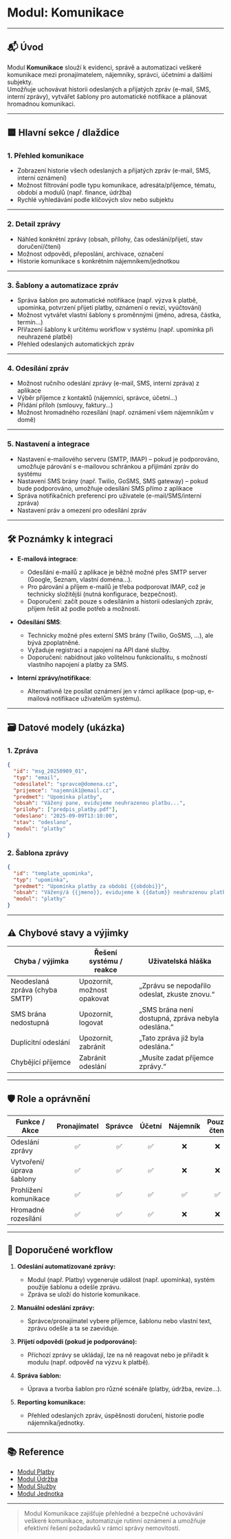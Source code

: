# Modul: Komunikace

---

## 📬 Úvod

Modul **Komunikace** slouží k evidenci, správě a automatizaci veškeré komunikace mezi pronajímatelem, nájemníky, správci, účetními a dalšími subjekty.  
Umožňuje uchovávat historii odeslaných a přijatých zpráv (e-mail, SMS, interní zprávy), vytvářet šablony pro automatické notifikace a plánovat hromadnou komunikaci.

---

## 🟦 Hlavní sekce / dlaždice

### 1. Přehled komunikace

- Zobrazení historie všech odeslaných a přijatých zpráv (e-mail, SMS, interní oznámení)
- Možnost filtrování podle typu komunikace, adresáta/příjemce, tématu, období a modulů (např. finance, údržba)
- Rychlé vyhledávání podle klíčových slov nebo subjektu

---

### 2. Detail zprávy

- Náhled konkrétní zprávy (obsah, přílohy, čas odeslání/přijetí, stav doručení/čtení)
- Možnost odpovědi, přeposlání, archivace, označení
- Historie komunikace s konkrétním nájemníkem/jednotkou

---

### 3. Šablony a automatizace zpráv

- Správa šablon pro automatické notifikace (např. výzva k platbě, upomínka, potvrzení přijetí platby, oznámení o revizi, vyúčtování)
- Možnost vytvářet vlastní šablony s proměnnými (jméno, adresa, částka, termín…)
- Přiřazení šablony k určitému workflow v systému (např. upomínka při neuhrazené platbě)
- Přehled odeslaných automatických zpráv

---

### 4. Odesílání zpráv

- Možnost ručního odeslání zprávy (e-mail, SMS, interní zpráva) z aplikace
- Výběr příjemce z kontaktů (nájemníci, správce, účetní…)
- Přidání příloh (smlouvy, faktury…)
- Možnost hromadného rozesílání (např. oznámení všem nájemníkům v domě)

---

### 5. Nastavení a integrace

- Nastavení e-mailového serveru (SMTP, IMAP) – pokud je podporováno, umožňuje párování s e-mailovou schránkou a přijímání zpráv do systému
- Nastavení SMS brány (např. Twilio, GoSMS, SMS gateway) – pokud bude podporováno, umožňuje odesílání SMS přímo z aplikace
- Správa notifikačních preferencí pro uživatele (e-mail/SMS/interní zpráva)
- Nastavení práv a omezení pro odesílání zpráv

---

## 🛠️ Poznámky k integraci

- **E-mailová integrace**:  
  - Odesílání e-mailů z aplikace je běžně možné přes SMTP server (Google, Seznam, vlastní doména…).  
  - Pro párování a příjem e-mailů je třeba podporovat IMAP, což je technicky složitější (nutná konfigurace, bezpečnost).
  - Doporučení: začít pouze s odesíláním a historii odeslaných zpráv, příjem řešit až podle potřeb a možností.

- **Odesílání SMS**:  
  - Technicky možné přes externí SMS brány (Twilio, GoSMS, ...), ale bývá zpoplatněné.
  - Vyžaduje registraci a napojení na API dané služby.
  - Doporučení: nabídnout jako volitelnou funkcionalitu, s možností vlastního napojení a platby za SMS.

- **Interní zprávy/notifikace**:  
  - Alternativně lze posílat oznámení jen v rámci aplikace (pop-up, e-mailová notifikace uživatelům systému).

---

## 🗃️ Datové modely (ukázka)

### 1. Zpráva

```json
{
  "id": "msg_20250909_01",
  "typ": "email",
  "odesilatel": "spravce@domena.cz",
  "prijemce": "najemnik1@email.cz",
  "predmet": "Upomínka platby",
  "obsah": "Vážený pane, evidujeme neuhrazenou platbu...",
  "prilohy": ["predpis_platby.pdf"],
  "odeslano": "2025-09-09T13:10:00",
  "stav": "odeslano",
  "modul": "platby"
}
```

### 2. Šablona zprávy

```json
{
  "id": "template_upominka",
  "typ": "upominka",
  "predmet": "Upomínka platby za období {{obdobi}}",
  "obsah": "Vážený/á {{jmeno}}, evidujeme k {{datum}} neuhrazenou platbu ve výši {{castka}}...",
  "modul": "platby"
}
```

---

## ⚠️ Chybové stavy a výjimky

| Chyba / výjimka                | Řešení systému / reakce      | Uživatelská hláška                              |
|---------------------------------|------------------------------|-------------------------------------------------|
| Neodeslaná zpráva (chyba SMTP)  | Upozornit, možnost opakovat  | „Zprávu se nepodařilo odeslat, zkuste znovu.“   |
| SMS brána nedostupná            | Upozornit, logovat           | „SMS brána není dostupná, zpráva nebyla odeslána.“|
| Duplicitní odeslání             | Upozornit, zabránit          | „Tato zpráva již byla odeslána.“                |
| Chybějící příjemce              | Zabránit odeslání            | „Musíte zadat příjemce zprávy.“                 |

---

## 🛡️ Role a oprávnění

| Funkce / Akce                | Pronajímatel | Správce | Účetní | Nájemník | Pouze čtení |
|------------------------------|:------------:|:-------:|:------:|:--------:|:-----------:|
| Odeslání zprávy              |      ✅      |   ✅    |   ✅   |    ❌    |     ❌      |
| Vytvoření/úprava šablony     |      ✅      |   ✅    |   ✅   |    ❌    |     ❌      |
| Prohlížení komunikace        |      ✅      |   ✅    |   ✅   |    ✅    |     ✅      |
| Hromadné rozesílání          |      ✅      |   ✅    |   ✅   |    ❌    |     ❌      |

---

## 📑 Doporučené workflow

1. **Odeslání automatizované zprávy:**  
   - Modul (např. Platby) vygeneruje událost (např. upomínka), systém použije šablonu a odešle zprávu.
   - Zpráva se uloží do historie komunikace.

2. **Manuální odeslání zprávy:**  
   - Správce/pronajímatel vybere příjemce, šablonu nebo vlastní text, zprávu odešle a ta se zaeviduje.

3. **Přijetí odpovědi (pokud je podporováno):**  
   - Příchozí zprávy se ukládají, lze na ně reagovat nebo je přiřadit k modulu (např. odpověď na výzvu k platbě).

4. **Správa šablon:**  
   - Úprava a tvorba šablon pro různé scénáře (platby, údržba, revize…).

5. **Reporting komunikace:**  
   - Přehled odeslaných zpráv, úspěšnosti doručení, historie podle nájemníka/jednotky.

---

## 📚 Reference

- [Modul Platby](./platby.md)
- [Modul Údržba](./udrzba.md)
- [Modul Služby](./sluzby.md)
- [Modul Jednotka](./jednotka.md)

---

> Modul Komunikace zajišťuje přehledné a bezpečné uchovávání veškeré komunikace, automatizuje rutinní oznámení a umožňuje efektivní řešení požadavků v rámci správy nemovitostí.
